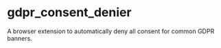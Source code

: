 # gdpr_consent_denier
A browser extension to automatically deny all consent for common GDPR banners.
